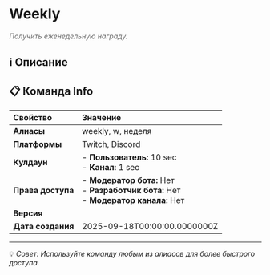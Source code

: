 # Weekly

<span style="color: #666; font-style: italic;">Получить еженедельную награду.</span>

## ℹ️ Описание

## 📋 Команда Info

| **Свойство** | **Значение** |
|:----------------|:----------------|
| **Алиасы** | weekly, w, неделя |
| **Платформы** | Twitch, Discord |
| **Кулдаун** | - **Пользователь:** 10 sec<br> - **Канал:** 1 sec |
| **Права доступа** | - **Модератор бота:** Нет<br> - **Разработчик бота:** Нет<br> - **Модератор канала:** Нет |
| **Версия** |  |
| **Дата создания** | 2025-09-18T00:00:00.0000000Z |

---

💡 *Совет: Используйте команду любым из алиасов для более быстрого доступа.*
